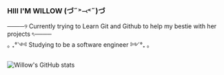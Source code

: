 ### HIII I'M WILLOW (づ˶˃⤙˂˶)づ
────୨ Currently trying to Learn Git and Github to help my bestie with her projects ৎ────<br/>
｡ ₊°༺ Studying to be a software engineer ༻°₊ ｡<br/>

![Willow's GitHub stats](https://github-readme-stats.vercel.app/api?username=Willow-Celeste&show_icons=true&theme=catppuccin_mocha)
